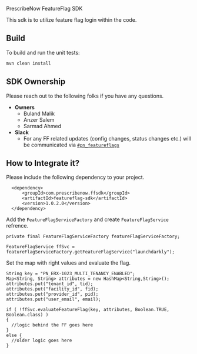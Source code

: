 PrescribeNow FeatureFlag SDK

This sdk is to utilize feature flag login within the code.

## Build

To build and run the unit tests:

```bash
mvn clean install
```

## SDK Ownership
Please reach out to the following folks if you have any questions.
* <b>Owners</b>
  * Buland Malik
  * Anzer Salem
  * Sarmad Ahmed
* <b>Slack</b> 
  * For any FF related updates (config changes, status changes etc.) will be communicated via [`#pn_featureflags`](https://prescribenowworkspace.slack.com/archives/C04HS1258UX)

## How to Integrate it?
Please include the following dependency to your project.
```
  <dependency>
      <groupId>com.prescribenow.ffsdk</groupId>
      <artifactId>featureflag-sdk</artifactId>
      <version>1.0.2.0</version>
  </dependency>
```

Add the `FeatureFlagServiceFactory` and create `FeatureFlagService` refrence. 

```
private final FeatureFlagServiceFactory featureFlagServiceFactory;

FeatureFlagService ffSvc = featureFlagServiceFactory.getFeatureFlagService("launchdarkly");
```

Set the map with right values and evaluate the flag.
```
String key = "PN_ERX-1023_MULTI_TENANCY_ENABLED";
Map<String, String> attributes = new HashMap<String,String>();
attributes.put("tenant_id", tid);
attributes.put("facility_id", fid);
attributes.put("provider_id", pid);
attributes.put("user_email", email);

if ( !ffSvc.evaluateFeatureFlag(key, attributes, Boolean.TRUE, Boolean.class) )
{
  //logic behind the FF goes here
}
else {
  //older logic goes here
}
```